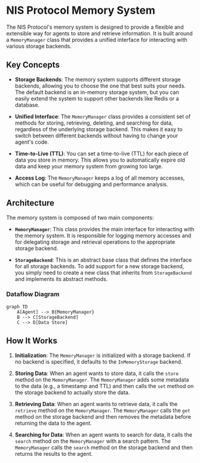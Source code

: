 # NIS Protocol Memory System

The NIS Protocol's memory system is designed to provide a flexible and extensible way for agents to store and retrieve information. It is built around a `MemoryManager` class that provides a unified interface for interacting with various storage backends.

## Key Concepts

*   **Storage Backends**: The memory system supports different storage backends, allowing you to choose the one that best suits your needs. The default backend is an in-memory storage system, but you can easily extend the system to support other backends like Redis or a database.

*   **Unified Interface**: The `MemoryManager` class provides a consistent set of methods for storing, retrieving, deleting, and searching for data, regardless of the underlying storage backend. This makes it easy to switch between different backends without having to change your agent's code.

*   **Time-to-Live (TTL)**: You can set a time-to-live (TTL) for each piece of data you store in memory. This allows you to automatically expire old data and keep your memory system from growing too large.

*   **Access Log**: The `MemoryManager` keeps a log of all memory accesses, which can be useful for debugging and performance analysis.

## Architecture

The memory system is composed of two main components:

*   **`MemoryManager`**: This class provides the main interface for interacting with the memory system. It is responsible for logging memory accesses and for delegating storage and retrieval operations to the appropriate storage backend.

*   **`StorageBackend`**: This is an abstract base class that defines the interface for all storage backends. To add support for a new storage backend, you simply need to create a new class that inherits from `StorageBackend` and implements its abstract methods.

### Dataflow Diagram

```mermaid
graph TD
    A[Agent] --> B{MemoryManager}
    B --> C[StorageBackend]
    C --> D[Data Store]
```

## How It Works

1.  **Initialization**: The `MemoryManager` is initialized with a storage backend. If no backend is specified, it defaults to the `InMemoryStorage` backend.

2.  **Storing Data**: When an agent wants to store data, it calls the `store` method on the `MemoryManager`. The `MemoryManager` adds some metadata to the data (e.g., a timestamp and TTL) and then calls the `set` method on the storage backend to actually store the data.

3.  **Retrieving Data**: When an agent wants to retrieve data, it calls the `retrieve` method on the `MemoryManager`. The `MemoryManager` calls the `get` method on the storage backend and then removes the metadata before returning the data to the agent.

4.  **Searching for Data**: When an agent wants to search for data, it calls the `search` method on the `MemoryManager` with a search pattern. The `MemoryManager` calls the `search` method on the storage backend and then returns the results to the agent. 